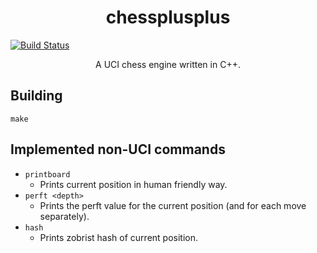 <h1 align="center">chessplusplus</h1>

[![Build Status](https://travis-ci.com/adajed/chessplusplus.svg?branch=master)](https://travis-ci.com/adajed/chessplusplus)

<p align="center">
  A UCI chess engine written in C++.
</p>

## Building
```
make
```

## Implemented non-UCI commands
- `printboard`
  - Prints current position in human friendly way.
- `perft <depth>`
  - Prints the perft value for the current position (and for each move separately).
- `hash`
  - Prints zobrist hash of current position.
